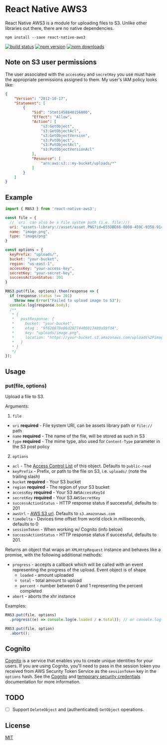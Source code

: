 # React Native AWS3

React Native AWS3 is a module for uploading files to S3. Unlike other libraries out there, there are no native dependencies.

```
npm install --save react-native-aws3
```

[![build status](https://circleci.com/gh/benjreinhart/react-native-aws3.svg?style=shield&circle-token=c7cb5ba4654c9d66bbfeac9809e50aa0fbf0af09)](https://circleci.com/gh/benjreinhart/react-native-aws3)
[![npm version](https://img.shields.io/npm/v/react-native-aws3.svg?style=flat-square)](https://www.npmjs.com/package/react-native-aws3)
[![npm downloads](https://img.shields.io/npm/dm/react-native-aws3.svg?style=flat-square)](https://www.npmjs.com/package/react-native-aws3)

## Note on S3 user permissions

The user associated with the `accessKey` and `secretKey` you use must have the appropriate permissions assigned to them. My user's IAM policy looks like:

```json
{
    "Version": "2012-10-17",
    "Statement": [
        {
            "Sid": "Stmt1458840156000",
            "Effect": "Allow",
            "Action": [
                "s3:GetObject",
                "s3:GetObjectAcl",
                "s3:GetObjectVersion",
                "s3:PutObject",
                "s3:PutObjectAcl",
                "s3:PutObjectVersionAcl"
            ],
            "Resource": [
                "arn:aws:s3:::my-bucket/uploads/*"
            ]
        }
    ]
}
```

## Example

```javascript
import { RNS3 } from 'react-native-aws3';

const file = {
  // `uri` can also be a file system path (i.e. file://)
  uri: "assets-library://asset/asset.PNG?id=655DBE66-8008-459C-9358-914E1FB532DD&ext=PNG",
  name: "image.png",
  type: "image/png"
}

const options = {
  keyPrefix: "uploads/",
  bucket: "your-bucket",
  region: "us-east-1",
  accessKey: "your-access-key",
  secretKey: "your-secret-key",
  successActionStatus: 201
}

RNS3.put(file, options).then(response => {
  if (response.status !== 201)
    throw new Error("Failed to upload image to S3");
  console.log(response.body);
  /**
   * {
   *   postResponse: {
   *     bucket: "your-bucket",
   *     etag : "9f620878e06d28774406017480a59fd4",
   *     key: "uploads/image.png",
   *     location: "https://your-bucket.s3.amazonaws.com/uploads%2Fimage.png"
   *   }
   * }
   */
});
```

## Usage

### put(file, options)

Upload a file to S3.

Arguments:

1. `file`
  * `uri` **required** - File system URI, can be assets library path or `file://` path
  * `name` **required** - The name of the file, will be stored as such in S3
  * `type` **required** - The mime type, also used for `Content-Type` parameter in the S3 post policy
2. `options`
  * `acl` - The [Access Control List](http://docs.aws.amazon.com/AmazonS3/latest/dev/acl-overview.html) of this object. Defaults to `public-read`
  * `keyPrefix` - Prefix, or path to the file on S3, i.e. `uploads/` (note the trailing slash)
  * `bucket` **required** - Your S3 bucket
  * `region` **required** - The region of your S3 bucket
  * `accessKey` **required** - Your S3 `AWSAccessKeyId`
  * `secretKey` **required** - Your S3 `AWSSecretKey`
  * `successActionStatus` - HTTP response status if successful, defaults to 201
  * `awsUrl` - [AWS S3 url](http://docs.aws.amazon.com/general/latest/gr/rande.html#s3_region). Defaults to `s3.amazonaws.com`
  * `timeDelta` - Devices time offset from world clock in milliseconds, defaults to 0
  * `sessionToken` - When working w/ Cognito (info below)
  * `successActionStatus` - HTTP response status if successful, defaults to 201.

Returns an object that wraps an `XMLHttpRequest` instance and behaves like a promise, with the following additional methods:

* `progress` - accepts a callback which will be called with an event representing the progress of the upload. Event object is of shape
  * `loaded` - amount uploaded
  * `total` - total amount to upload
  * `percent` - number between 0 and 1 representing the percent completed
* `abort` - aborts the xhr instance

Examples:
```javascript
RNS3.put(file, options)
  .progress((e) => console.log(e.loaded / e.total)); // or console.log(e.percent)

RNS3.put(file, option)
  .abort();
```

## Cognito

[Cognito](http://docs.aws.amazon.com/cognito/latest/developerguide/what-is-amazon-cognito.html) is a service that enables you to create unique identities for your users. If you are using Cognito, you'll need to pass in the session token you received from AWS Security Token Service as the `sessionToken` key in the `options` hash. See the [Cognito](http://docs.aws.amazon.com/cognito/latest/developerguide/what-is-amazon-cognito.html) and [temporary security credentials](http://docs.aws.amazon.com/IAM/latest/UserGuide/id_credentials_temp_use-resources.html#RequestWithSTS) documentation for more information.

## TODO

- [ ] Support `DeleteObject` and (authenticated) `GetObject` operations.


## License

[MIT](https://github.com/benjreinhart/react-native-aws3/blob/master/LICENSE.txt)
